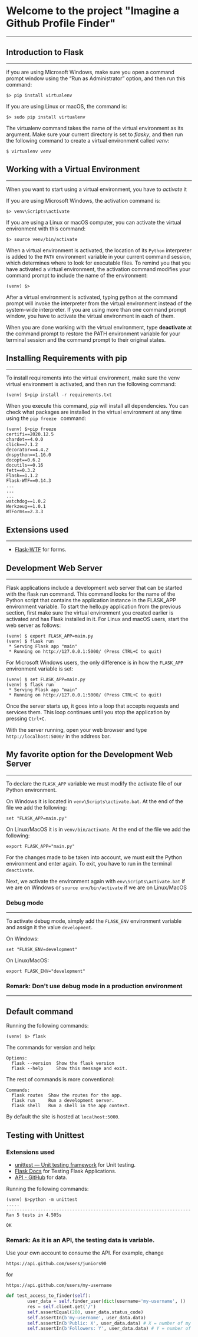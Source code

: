 # Welcome to the project "Imagine a Github Profile Finder"
---------------------------------------------------------

## Introduction to Flask
------------------------

if you are using Microsoft Windows, make sure you open a command prompt window using the “Run as Administrator” option, and then run this command:

```
$> pip install virtualenv
```

If you are using Linux or macOS, the command is:

```
$> sudo pip install virtualenv
```
The virtualenv command takes the name of the virtual environment as its argument. Make sure your current directory is set to *flasky*, and then run the following command to create a virtual environment called *venv*:

```
$ virtualenv venv
```

## Working with a Virtual Environment
-------------------------------------

When you want to start using a virtual environment, you have to *activate* it

If you are using Microsoft Windows, the activation command is:

```
$> venv\Scripts\activate
```

If you are using a Linux or macOS computer, you can activate the virtual environment with this command:

```
$> source venv/bin/activate
```

When a virtual environment is activated, the location of its ```Python``` interpreter is added to the ```PATH``` environment variable in your current command session, which determines where to look for executable files. To remind you that you have activated a virtual environment, the activation command modifies your command prompt to include the name of the environment:
```
(venv) $>
```

After a virtual environment is activated, typing python at the command prompt will invoke the interpreter from the virtual environment instead of the system-wide interpreter. If you are using more than one command prompt window, you have to activate the virtual environment in each of them.

When you are done working with the virtual environment, type **deactivate** at the command prompt to restore the PATH environment variable for your terminal session and the command prompt to their original states.

## Installing Requirements with pip
-----------------------------------

To install requirements into the virtual environment, make sure the venv virtual environment is activated, and then run the following command:

```
(venv) $>pip install -r requirements.txt
```

When you execute this command, ```pip``` will install all dependencies. You can check what packages are installed in the virtual environment
at any time using the  ```pip freeze ``` command:

```
(venv) $>pip freeze
certifi==2020.12.5
chardet==4.0.0
click==7.1.2
decorator==4.4.2
dnspython==1.16.0
docopt==0.6.2
docutils==0.16
fett==0.3.2
Flask==1.1.2
Flask-WTF==0.14.3
...
...
...
watchdog==1.0.2
Werkzeug==1.0.1
WTForms==2.3.3
```

## Extensions used
------------------

- [Flask-WTF](http://pythonhosted.org/Flask-WTF/) for forms.

## Development Web Server
--------------------------
Flask applications include a development web server that can be started with the flask run command. This command looks for the name of the Python script that contains the application instance in the FLASK_APP environment variable.
To start the hello.py application from the previous section, first make sure the virtual environment you created earlier is activated and has Flask installed in it. For Linux and macOS users, start the web server as follows:

```
(venv) $ export FLASK_APP=main.py
(venv) $ flask run
 * Serving Flask app "main"
 * Running on http://127.0.0.1:5000/ (Press CTRL+C to quit)
 ```

For Microsoft Windows users, the only difference is in how the ```FLASK_APP``` environment variable is set:

```
(venv) $ set FLASK_APP=main.py
(venv) $ flask run
 * Serving Flask app "main"
 * Running on http://127.0.0.1:5000/ (Press CTRL+C to quit)
```
Once the server starts up, it goes into a loop that accepts requests and services them. This loop continues until you stop the application by pressing ```Ctrl+C```.

With the server running, open your web browser and type ```http://localhost:5000/``` in the address bar.

## My favorite option for the Development Web Server
----------------------------------------------------

To declare the ```FLASK_APP``` variable we must modify the activate file of our Python environment.

On Windows it is located in ```venv\Scripts\activate.bat```. At the end of the file we add the following:

```
set "FLASK_APP=main.py"
```

On Linux/MacOS it is in ```venv/bin/activate```. At the end of the file we add the following:

```
export FLASK_APP="main.py"
```

For the changes made to be taken into account, we must exit the Python environment and enter again. To exit, you have to run in the terminal ```deactivate```.

Next, we activate the environment again with ```env\Scripts\activate.bat``` if we are on Windows or ```source env/bin/activate``` if we are on Linux/MacOS

### Debug mode
--------------

To activate debug mode, simply add the ```FLASK_ENV``` environment variable and assign it the value ```development```.

On Windows:

```
set "FLASK_ENV=development"
```

On Linux/MacOS:

```
export FLASK_ENV="development"
```

### Remark: Don't use debug mode in a production environment
----------------------------------------------------

## Default command

Running the following commands:

```
(venv) $> flask

```

The commands for version and help:

```
Options:
  flask --version  Show the flask version
  flask --help     Show this message and exit.
```

The rest of commands is more conventional:

```
Commands:
  flask routes  Show the routes for the app.
  flask run     Run a development server.
  flask shell   Run a shell in the app context.
```

By default the site is hosted at `localhost:5000`.

## Testing with Unittest

### Extensions used

- [unittest — Unit testing framework](https://docs.python.org/3/library/unittest.html) for Unit testing.
- [Flask Docs](https://flask.palletsprojects.com/en/1.1.x/testing/) for Testing Flask Applications.
- [API - GitHub](https://api.github.com/users/juniors90) for data.


Running the following commands:

```
(venv) $>python -m unittest
.....
----------------------------------------------------------------------
Ran 5 tests in 4.505s

OK

```

### Remark: As it is an API, the testing data is variable.

Use your own account to consume the API. For example, change

```
https://api.github.com/users/juniors90
```
for
```
https://api.github.com/users/my-username
```

```python
def test_access_to_finder(self):
        user_data = self.finder_user(dict(username='my-username', ))
        res = self.client.get('/')
        self.assertEqual(200, user_data.status_code)
        self.assertIn(b'my-username', user_data.data)
        self.assertIn(b'Public: X', user_data.data) # X = number of my public repositories
        self.assertIn(b'Followers: Y', user_data.data) # Y = number of my Followers
```